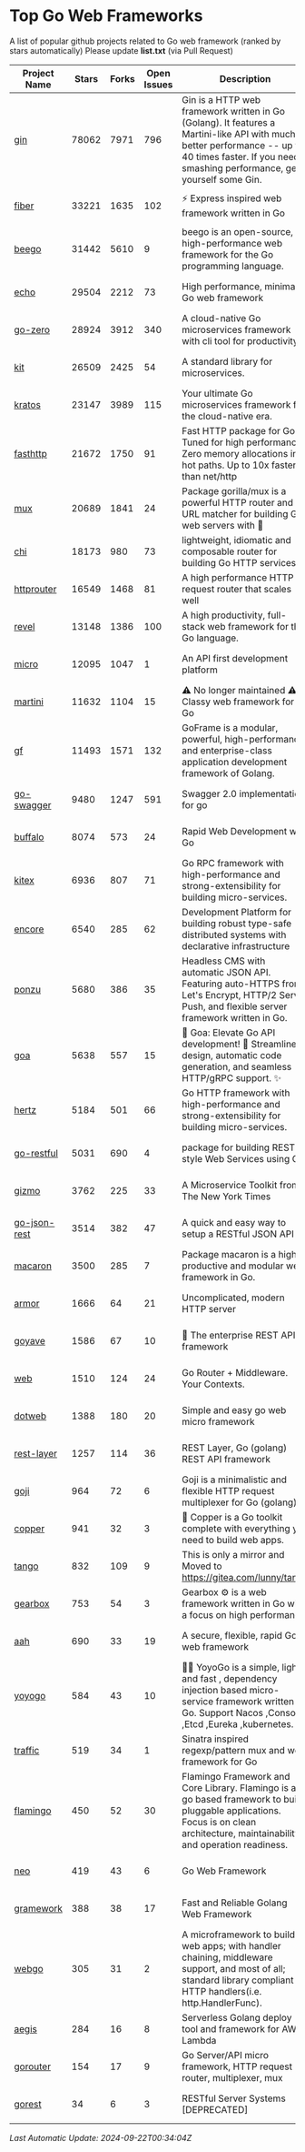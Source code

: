 # Top Go Web Frameworks
A list of popular github projects related to Go web framework (ranked by stars automatically)
Please update **list.txt** (via Pull Request)

| Project Name | Stars | Forks | Open Issues | Description | Last Commit |
| ------------ | ----- | ----- | ----------- | ----------- | ----------- |
| [gin](https://github.com/gin-gonic/gin) | 78062 | 7971 | 796 | Gin is a HTTP web framework written in Go (Golang). It features a Martini-like API with much better performance -- up to 40 times faster. If you need smashing performance, get yourself some Gin. | 2024-09-21 15:24:18 |
| [fiber](https://github.com/gofiber/fiber) | 33221 | 1635 | 102 | ⚡️ Express inspired web framework written in Go | 2024-09-15 17:45:44 |
| [beego](https://github.com/beego/beego) | 31442 | 5610 | 9 | beego is an open-source, high-performance web framework for the Go programming language. | 2024-09-21 08:44:12 |
| [echo](https://github.com/labstack/echo) | 29504 | 2212 | 73 | High performance, minimalist Go web framework | 2024-08-16 06:16:52 |
| [go-zero](https://github.com/zeromicro/go-zero) | 28924 | 3912 | 340 | A cloud-native Go microservices framework with cli tool for productivity. | 2024-09-20 15:16:38 |
| [kit](https://github.com/go-kit/kit) | 26509 | 2425 | 54 | A standard library for microservices. | 2024-03-13 13:42:15 |
| [kratos](https://github.com/go-kratos/kratos) | 23147 | 3989 | 115 | Your ultimate Go microservices framework for the cloud-native era. | 2024-09-18 01:59:45 |
| [fasthttp](https://github.com/valyala/fasthttp) | 21672 | 1750 | 91 | Fast HTTP package for Go. Tuned for high performance. Zero memory allocations in hot paths. Up to 10x faster than net/http | 2024-09-21 14:39:36 |
| [mux](https://github.com/gorilla/mux) | 20689 | 1841 | 24 | Package gorilla/mux is a powerful HTTP router and URL matcher for building Go web servers with 🦍 | 2024-06-19 23:50:04 |
| [chi](https://github.com/go-chi/chi) | 18173 | 980 | 73 | lightweight, idiomatic and composable router for building Go HTTP services | 2024-09-18 20:06:37 |
| [httprouter](https://github.com/julienschmidt/httprouter) | 16549 | 1468 | 81 | A high performance HTTP request router that scales well | 2024-01-30 10:56:56 |
| [revel](https://github.com/revel/revel) | 13148 | 1386 | 100 | A high productivity, full-stack web framework for the Go language. | 2022-04-12 20:53:30 |
| [micro](https://github.com/micro/micro) | 12095 | 1047 | 1 | An API first development platform  | 2024-09-17 08:17:45 |
| [martini](https://github.com/go-martini/martini) | 11632 | 1104 | 15 | ⚠️ No longer maintained ⚠️  Classy web framework for Go | 2017-01-21 21:58:54 |
| [gf](https://github.com/gogf/gf) | 11493 | 1571 | 132 | GoFrame is a modular, powerful, high-performance and enterprise-class application development framework of Golang.  | 2024-09-19 06:10:16 |
| [go-swagger](https://github.com/go-swagger/go-swagger) | 9480 | 1247 | 591 | Swagger 2.0 implementation for go | 2024-05-13 17:21:38 |
| [buffalo](https://github.com/gobuffalo/buffalo) | 8074 | 573 | 24 | Rapid Web Development w/ Go | 2023-01-26 15:34:17 |
| [kitex](https://github.com/cloudwego/kitex) | 6936 | 807 | 71 | Go RPC framework with high-performance and strong-extensibility for building micro-services. | 2024-09-20 06:33:37 |
| [encore](https://github.com/encoredev/encore) | 6540 | 285 | 62 | Development Platform for building robust type-safe distributed systems with declarative infrastructure | 2024-09-20 09:28:40 |
| [ponzu](https://github.com/ponzu-cms/ponzu) | 5680 | 386 | 35 | Headless CMS with automatic JSON API. Featuring auto-HTTPS from Let's Encrypt, HTTP/2 Server Push, and flexible server framework written in Go. | 2020-01-02 00:14:32 |
| [goa](https://github.com/goadesign/goa) | 5638 | 557 | 15 | 🌟 Goa: Elevate Go API development! 🚀 Streamlined design, automatic code generation, and seamless HTTP/gRPC support. ✨ | 2024-09-21 17:57:24 |
| [hertz](https://github.com/cloudwego/hertz) | 5184 | 501 | 66 | Go HTTP framework with high-performance and strong-extensibility for building micro-services. | 2024-09-06 06:15:14 |
| [go-restful](https://github.com/emicklei/go-restful) | 5031 | 690 | 4 | package for building REST-style Web Services using Go | 2024-08-23 09:45:53 |
| [gizmo](https://github.com/nytimes/gizmo) | 3762 | 225 | 33 | A Microservice Toolkit from The New York Times | 2021-04-30 15:27:05 |
| [go-json-rest](https://github.com/ant0ine/go-json-rest) | 3514 | 382 | 47 | A quick and easy way to setup a RESTful JSON API | 2017-09-13 04:12:08 |
| [macaron](https://github.com/go-macaron/macaron) | 3500 | 285 | 7 | Package macaron is a high productive and modular web framework in Go. | 2024-09-09 01:15:31 |
| [armor](https://github.com/labstack/armor) | 1666 | 64 | 21 | Uncomplicated, modern HTTP server | 2019-08-03 18:10:09 |
| [goyave](https://github.com/go-goyave/goyave) | 1586 | 67 | 10 | 🍐 The enterprise REST API framework | 2024-08-22 14:07:18 |
| [web](https://github.com/gocraft/web) | 1510 | 124 | 24 | Go Router + Middleware. Your Contexts. | 2019-02-07 15:06:52 |
| [dotweb](https://github.com/devfeel/dotweb) | 1388 | 180 | 20 | Simple and easy go web micro framework | 2023-12-13 02:13:17 |
| [rest-layer](https://github.com/rs/rest-layer) | 1257 | 114 | 36 | REST Layer, Go (golang) REST API framework | 2021-09-30 23:58:01 |
| [goji](https://github.com/goji/goji) | 964 | 72 | 6 | Goji is a minimalistic and flexible HTTP request multiplexer for Go (golang) | 2019-01-26 23:58:29 |
| [copper](https://github.com/gocopper/copper) | 941 | 32 | 3 | 🚀‏‏‎    ‎‏‏‎‏‏‎‎‎‎‎‎Copper is a Go toolkit complete with everything you need to build web apps. | 2024-06-04 14:59:15 |
| [tango](https://github.com/lunny/tango) | 832 | 109 | 9 | This is only a mirror and Moved to https://gitea.com/lunny/tango | 2019-05-17 03:31:10 |
| [gearbox](https://github.com/gogearbox/gearbox) | 753 | 54 | 3 | Gearbox :gear: is a web framework written in Go with a focus on high performance | 2022-09-21 00:20:37 |
| [aah](https://github.com/go-aah/aah) | 690 | 33 | 19 | A secure, flexible, rapid Go web framework | 2020-09-02 02:31:20 |
| [yoyogo](https://github.com/yoyofx/yoyogo) | 584 | 43 | 10 | 🦄🌈 YoyoGo is a simple, light and fast , dependency injection based micro-service framework written in Go. Support Nacos ,Consoul ,Etcd ,Eureka ,kubernetes. | 2024-02-07 09:13:19 |
| [traffic](https://github.com/gravityblast/traffic) | 519 | 34 | 1 | Sinatra inspired regexp/pattern mux and web framework for Go | 2015-11-26 21:31:07 |
| [flamingo](https://github.com/i-love-flamingo/flamingo) | 450 | 52 | 30 | Flamingo Framework and Core Library. Flamingo is a go based framework to build pluggable applications. Focus is on clean architecture, maintainability and operation readiness. | 2024-09-19 13:42:44 |
| [neo](https://github.com/ivpusic/neo) | 419 | 43 | 6 | Go Web Framework | 2017-08-14 23:54:31 |
| [gramework](https://github.com/gramework/gramework) | 388 | 38 | 17 | Fast and Reliable Golang Web Framework | 2023-10-27 14:01:05 |
| [webgo](https://github.com/bnkamalesh/webgo) | 305 | 31 | 2 | A microframework to build web apps; with handler chaining, middleware support, and most of all; standard library compliant HTTP handlers(i.e. http.HandlerFunc). | 2024-04-21 18:28:25 |
| [aegis](https://github.com/tmaiaroto/aegis) | 284 | 16 | 8 | Serverless Golang deploy tool and framework for AWS Lambda | 2019-07-28 17:59:41 |
| [gorouter](https://github.com/vardius/gorouter) | 154 | 17 | 9 | Go Server/API micro framework, HTTP request router, multiplexer, mux | 2024-09-05 02:45:54 |
| [gorest](https://github.com/tideland/gorest) | 34 | 6 | 3 | RESTful Server Systems [DEPRECATED] | 2017-11-10 13:00:37 |

*Last Automatic Update: 2024-09-22T00:34:04Z*